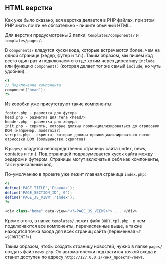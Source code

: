 ## HTML верстка

Как уже было сказано, вся верстка делается в PHP файлах, при этом PHP знать почти не обязательно - пишите обычный HTML.

Для верстки предусмотрены 2 папки: `templates/components/` и `templates/pages/`.

В `components/` кладутся куски кода, которые встречаются более, чем на одной странице (хедер, футер и т.п.). Таким образом, мы пишем код всего один раз и подключаем его где хотим через директиву `include` или функцию `component()` (которая делает тот же самый `include`, но чуть удобней).

```php
<? 
// Подключение компонента
component('head'); 
?>
```

Из коробки уже присутствуют такие компоненты:

```
footer.php - разметка для футера
head.php - разметка для тега <head/>
header.php - разметка для хедера
init.php - скрипты, которые должны проинициализироваться до отрисовки DOM (например, modernizr)
scripts.php - скрипты, которые должны проинициализироваться после отрисовки DOM (большинство скриптов)
```

В `pages/` кладутся непосредственно страницы сайта (index, news, contatcs и т.п.). Под страницей подразумевается кусок сайта между хедером и футером. Страницы могут включать в себя как компоненты, так и уникальный код.

По-умолчанию в проекте уже лежит главная страница `index.php`:
```php
<?
define('PAGE_TITLE','Главная');
define('PAGE_SECTION_ID','0');
define('PAGE_JS_VIEW','Index');
?>

<div class="home" data-view="<?=PAGE_JS_VIEW?>"> ... </div>
```

Кроме этого, в папке `templates/` лежит файл `BODY.tpl.php` - в нем подключаются все компоненты, перечисленные выше, а также находится точка входа для всех страниц сайта (переменная `<?=$CONTENT?>`). 

Таким образом, чтобы создать страницу новостей, нужно в папке `pages/` создать файл `news.php`. Он автоматически подхватится точкой входа и станет доступен по адресу `http://127.0.0.1/<имя_проекта>/news`.
